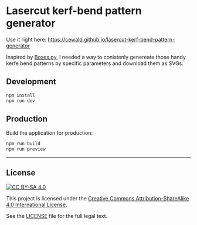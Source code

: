 # Lasercut kerf-bend pattern generator

Use it right here: https://cewald.github.io/lasercut-kerf-bend-pattern-generator

Inspired by [Boxes.py](https://boxes.hackerspace-bamberg.de), I needed a way to conistenly genereate those handy kerfe bend patterns by specific parameters and download them as SVGs.

## Development

```bash
npm install
npm run dev
```

## Production

Build the application for production:

```bash
npm run build
npm run preview
```

---

## License

[![CC BY-SA 4.0](https://licensebuttons.net/l/by-sa/4.0/88x31.png)](http://creativecommons.org/licenses/by-sa/4.0/)

This project is licensed under the [Creative Commons Attribution-ShareAlike 4.0 International License](http://creativecommons.org/licenses/by-sa/4.0/).

See the [LICENSE](LICENSE) file for the full legal text.
